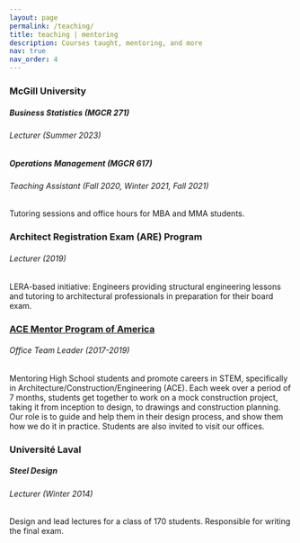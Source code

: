 ```yaml
---
layout: page
permalink: /teaching/
title: teaching | mentoring
description: Courses taught, mentoring, and more
nav: true
nav_order: 4
---
```


<!--Taken from https://otiliastr.github.io/teaching/-->

<h3 class="mt-4">McGill University</h3>
<div class="card mt-3">
  <div class="p-3">
    <h5 class="font-weight-bold">Business Statistics (MGCR 271)</h5>
    <h6 class="font-italic mt-2 mt-sm-0">Lecturer (Summer 2023)</h6>
  </div>
</div>
<div class="card mt-3">
  <div class="p-3">
    <h5 class="font-weight-bold">Operations Management (MGCR 617)</h5>
    <h6 class="font-italic mt-2 mt-sm-0">Teaching Assistant (Fall 2020, Winter 2021, Fall 2021)</h6>
    Tutoring sessions and office hours for MBA and MMA students.
  </div>
</div>

<h3 class="mt-4">Architect Registration Exam (ARE) Program</h3>
<div class="card mt-3">
  <div class="p-3">
    <!-- <h5 class="font-weight-bold">...?</h5> -->
    <h6 class="font-italic mt-2 mt-sm-0">Lecturer (2019)</h6>
    LERA-based initiative: Engineers providing structural engineering lessons and tutoring to architectural professionals in preparation for their board exam.
  </div>
</div>

<h3 class="mt-4"><a href="https://www.acementor.org/affiliates/new-york-city-ny/">ACE Mentor Program of America</a></h3>
<div class="card mt-3">
  <div class="p-3">
    <!-- <h5 class="font-weight-bold">...?</h5> -->
    <h6 class="font-italic mt-2 mt-sm-0">Office Team Leader (2017-2019)</h6>
    Mentoring High School students and promote careers in STEM, specifically in Architecture/Construction/Engineering (ACE). Each week over a period of 7 months, students get together to work on a mock construction project, taking it from inception to design, to drawings and construction planning. Our role is to guide and help them in their design process, and show them how we do it in practice. Students are also invited to visit our offices.
  </div>
</div>

<h3 class="mt-4">Université Laval</h3>
<div class="card mt-3">
  <div class="p-3">
    <h5 class="font-weight-bold">Steel Design</h5>
    <h6 class="font-italic mt-2 mt-sm-0">Lecturer (Winter 2014)</h6>
    Design and lead lectures for a class of 170 students. Responsible for writing the final exam.
  </div>
</div>
